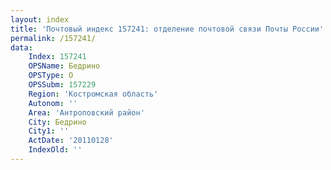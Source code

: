 ```yaml
---
layout: index
title: 'Почтовый индекс 157241: отделение почтовой связи Почты России'
permalink: /157241/
data:
    Index: 157241
    OPSName: Бедрино
    OPSType: О
    OPSSubm: 157229
    Region: 'Костромская область'
    Autonom: ''
    Area: 'Антроповский район'
    City: Бедрино
    City1: ''
    ActDate: '20110128'
    IndexOld: ''
---
```

